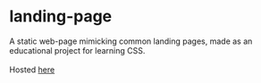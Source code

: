 # landing-page
A static web-page mimicking common landing pages, made as an educational project for learning CSS.
<br><br>
Hosted [here](kaezrr.github.io/landing-page)
